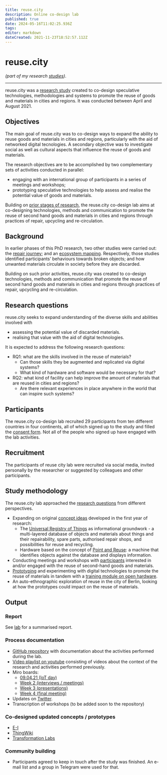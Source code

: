 ```yaml
---
title: reuse.city
description: Online co-design lab
published: true
date: 2024-05-16T11:02:25.936Z
tags: 
editor: markdown
dateCreated: 2021-11-23T18:52:57.112Z
---
```


# reuse.city

*(part of my research [studies](/opendott/studies)).*

---

reuse.city was a [research study](../studies) created to co-design speculative technologies, methodologies and systems to promote the reuse of goods and materials in cities and regions. It was conducted between April and August 2021.

## Objectives

The main goal of reuse.city was to co-design ways to expand the ability to reuse goods and materials in cities and regions, particularly with the aid of networked digital tecnologies. A secondary objective was to investigate social as well as cultural aspects that influence the reuse of goods and materials.

The research objectives are to be accomplished by two complementary sets of activities conducted in parallel:

 - engaging with an international group of participants in a series of meetings and workshops;
 - prototyping speculative technologies to help assess and realise the potential value of goods and materials.

Building on [prior stages of research](#background), the reuse.city co-design lab aims at co-designing technologies, methods and communication to promote the reuse of second hand goods and materials in cities and regions through practices of repair, upcycling and re-circulation.

## Background

In earlier phases of this PhD research, two other studies were carried out: the [repair journey](/opendott/studies/repair-journey); and an [ecosystem mapping](/opendott/studies/ecosystem-mapping). Respectively, those studies identified participants’ behaviours towards broken objects; and how unwanted materials circulate in society before they are discarded.

Building on such prior activities, reuse.city was created to co-design technologies, methods and communication that promote the reuse of second hand goods and materials in cities and regions through practices of repair, upcycling and re-circulation.

## Research questions

reuse.city seeks to expand understanding of the diverse skills and abilities involved with
 - assessing the potential value of discarded materials.
 - realising that value with the aid of digital technologies.

It is expected to address the following research questions:

- RQ1: what are the skills involved in the reuse of materials?
  - Can those skills they be augmented and replicated via digital systems?
  - What kind of hardware and software would be necessary for that?
- RQ2: what kind of facility can help improve the amount of materials that are reused in cities and regions?
  - Are there relevant experiences in place anywhere in the world that can inspire such systems?

## Participants

The reuse.city co-design lab recruited 29 participants from ten different countries in four continents, all of which signed up to the study and filled the [consent form](/opendott/studies/reuse-city/ethics). Not all of the people who signed up have engaged with the lab activities.

## Recruitment

The participants of reuse city lab were recruited via social media, invited personally by the researcher or suggested by colleagues and other participants.

## Study methodology

The reuse.city lab approached the [research questions](#research-questions) from different perspectives.

 - Expanding on original [concept ideas](/opendott/concept-ideas) developed in the first year of research:
   - The [Universal Registry of Things](/opendott/concept-ideas/universal-registry) as informational groundwork - a multi-layered database of objects and materials about things and their repairability, spare parts, authorised repair shops, and possibilities for reuse and recycling.
   - Hardware based on the concept of [Point and Reuse](/opendott/concept-ideas/point-reuse): a machine that identifies objects against the database and displays information.
 - Conducting meetings and workshops with [participants](#participants) interested in and/or engaged with the reuse of second-hand goods and materials.
 - [Prototyping](/opendott/prototypes) and experimenting with digital technologies to promote the reuse of materials in tandem with a [training module on open hardware](/opendott/training/open-hardware).
 - An auto-ethnographic exploration of reuse in the city of Berlin, looking at how the prototypes could impact on the reuse of materials.


## Output

### Report

See [lab](/opendott/studies/reuse-city/lab) for a summarised report.

### Process documentation

  - [GitHub repository](https://github.com/reuse-city/lab/) with documentation about the activities performed during the lab.
  - [Video playlist on youtube](https://www.youtube.com/watch?v=v2pt18kbZis&list=PLSHdLCc8rAqvn9bf4-96V3M8k3jdctzz9) consisting of videos about the context of the research and activities performed previously.
 - Miro boards:
   - [09.04.21 (IoT day)](https://miro.com/app/board/o9J_lKnMSCk=/)
   - [Week 2 (interviews / meetings)](https://miro.com/app/board/o9J_lKTIy3I=/)
   - [Week 3 (presentations)](https://miro.com/app/board/o9J_lI_HCnE=/)
   - [Week 4 (final meeting)](https://miro.com/app/board/o9J_lHGsJyQ=/)
 - Updates on [Twitter](https://twitter.com/reuse_city).
 - Transcription of workshops (to be added soon to the repository)

### Co-designed updated concepts / prototypes

- [E-I](/opendott/prototypes/e-i)
- [ThingWiki](/opendott/prototypes/thingwiki)
- [Transformation Labs](/opendott/prototypes/transformation-labs)

### Community building

- Participants agreed to keep in touch after the study was finished. An e-mail list and a group in Telegram were used for that.


<!--add video fragments>
